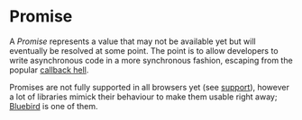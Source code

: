 # Promise

A *Promise* represents a value that may not be available yet but will eventually be resolved at some point. The point is to allow developers to write asynchronous code in a more synchronous fashion, escaping from the popular [callback hell](http://callbackhell.com/).

Promises are not fully supported in all browsers yet (see [support](http://caniuse.com/#feat=promises)), however a lot of libraries mimick their behaviour to make them usable right away; [Bluebird](BLUEBIRD.md) is one of them.
